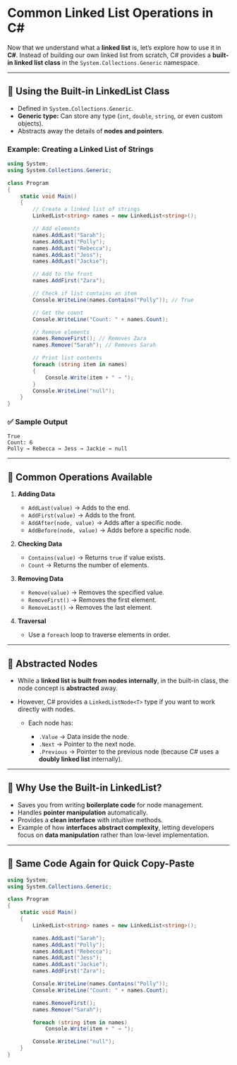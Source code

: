 # Common Linked List Operations in C\#

Now that we understand what a **linked list** is, let’s explore how to use it in **C#**. Instead of building our own linked list from scratch, C# provides a **built-in linked list class** in the `System.Collections.Generic` namespace.

---

## 🔹 Using the Built-in LinkedList Class

* Defined in `System.Collections.Generic`.
* **Generic type:** Can store any type (`int`, `double`, `string`, or even custom objects).
* Abstracts away the details of **nodes and pointers**.

### Example: Creating a Linked List of Strings

```csharp
using System;
using System.Collections.Generic;

class Program
{
    static void Main()
    {
        // Create a linked list of strings
        LinkedList<string> names = new LinkedList<string>();

        // Add elements
        names.AddLast("Sarah");
        names.AddLast("Polly");
        names.AddLast("Rebecca");
        names.AddLast("Jess");
        names.AddLast("Jackie");

        // Add to the front
        names.AddFirst("Zara");

        // Check if list contains an item
        Console.WriteLine(names.Contains("Polly")); // True

        // Get the count
        Console.WriteLine("Count: " + names.Count);

        // Remove elements
        names.RemoveFirst(); // Removes Zara
        names.Remove("Sarah"); // Removes Sarah

        // Print list contents
        foreach (string item in names)
        {
            Console.Write(item + " → ");
        }
        Console.WriteLine("null");
    }
}
```

### ✅ Sample Output

```
True
Count: 6
Polly → Rebecca → Jess → Jackie → null
```

---

## 🔹 Common Operations Available

1. **Adding Data**

   * `AddLast(value)` → Adds to the end.
   * `AddFirst(value)` → Adds to the front.
   * `AddAfter(node, value)` → Adds after a specific node.
   * `AddBefore(node, value)` → Adds before a specific node.

2. **Checking Data**

   * `Contains(value)` → Returns `true` if value exists.
   * `Count` → Returns the number of elements.

3. **Removing Data**

   * `Remove(value)` → Removes the specified value.
   * `RemoveFirst()` → Removes the first element.
   * `RemoveLast()` → Removes the last element.

4. **Traversal**

   * Use a `foreach` loop to traverse elements in order.

---

## 🔹 Abstracted Nodes

* While a **linked list is built from nodes internally**, in the built-in class, the node concept is **abstracted** away.
* However, C# provides a `LinkedListNode<T>` type if you want to work directly with nodes.

  * Each node has:

    * `.Value` → Data inside the node.
    * `.Next` → Pointer to the next node.
    * `.Previous` → Pointer to the previous node (because C# uses a **doubly linked list** internally).

---

## 🔹 Why Use the Built-in LinkedList?

* Saves you from writing **boilerplate code** for node management.
* Handles **pointer manipulation** automatically.
* Provides a **clean interface** with intuitive methods.
* Example of how **interfaces abstract complexity**, letting developers focus on **data manipulation** rather than low-level implementation.

---

## 📌 Same Code Again for Quick Copy-Paste

```csharp
using System;
using System.Collections.Generic;

class Program
{
    static void Main()
    {
        LinkedList<string> names = new LinkedList<string>();

        names.AddLast("Sarah");
        names.AddLast("Polly");
        names.AddLast("Rebecca");
        names.AddLast("Jess");
        names.AddLast("Jackie");
        names.AddFirst("Zara");

        Console.WriteLine(names.Contains("Polly"));
        Console.WriteLine("Count: " + names.Count);

        names.RemoveFirst();
        names.Remove("Sarah");

        foreach (string item in names)
            Console.Write(item + " → ");

        Console.WriteLine("null");
    }
}
```
